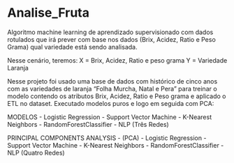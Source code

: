 # Analise_Fruta

Algoritmo machine learning de aprendizado supervisionado com dados rotulados que irá prever com base nos dados (Brix, Acidez, Ratio e Peso Grama) qual variedade está sendo analisada. 
 
Nesse cenário, teremos: 
X = Brix, Acidez, Ratio e peso grama 
Y = Variedade Laranja 


Nesse projeto foi usado uma base de dados com histórico de cinco anos com as variedades de laranja “Folha Murcha, Natal e Pera” para treinar o modelo contendo os atributos Brix, Acidez, Ratio e Peso grama e aplicado o ETL no dataset. Executado modelos puros e logo em seguida com PCA:  
 
MODELOS - Logistic Regression - Support Vector Machine - K-Nearest Neighbors - RandomForestClassifier - NLP (Três Redes) 
 
PRINCIPAL COMPONENTS ANALYSIS - (PCA) - Logistic Regression - Support Vector Machine - K-Nearest Neighbors - RandomForestClassifier - NLP (Quatro Redes)
